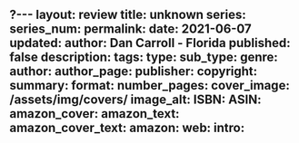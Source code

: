 ?---
layout: review
title: unknown
series: 
series_num: 
permalink: 
date: 2021-06-07
updated: 
author: Dan Carroll - Florida
published: false
description: 
tags: 
type: 
sub_type: 
genre: 
author: 
author_page: 
publisher: 
copyright: 
summary: 
format: 
number_pages: 
cover_image: /assets/img/covers/
image_alt: 
ISBN: 
ASIN: 
amazon_cover: 
amazon_text: 
amazon_cover_text: 
amazon: 
web: 
intro: 
---



